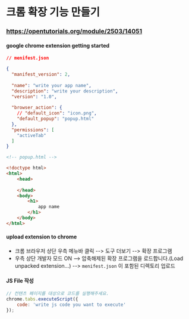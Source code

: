 # 크롬 확장 기능 만들기 

### <https://opentutorials.org/module/2503/14051>



#### google chrome extension getting started

```json
// menifest.json

{
  "manifest_version": 2,
 
  "name": "write your app name",
  "description": "write your description",
  "version": "1.0",
 
  "browser_action": {
    // "default_icon": "icon.png",
    "default_popup": "popup.html"
  },
  "permissions": [
    "activeTab"
  ]
}
```

```html
<!-- popup.html -->

<!doctype html>
<html>
    <head>
        
    </head>
    <body>
        <h1>
            app name
        </h1>
    </body>
</html>
```



#### upload extension to chrome

- 크롬 브라우저 상단 우측 메뉴바 클릭 --> 도구 더보기 --> 확장 프로그램
- 우측 상단 개발자 모드 ON --> 압축해제된 확장 프로그램을 로드합니다.(Load unpacked extension...) --> `menifest.json` 이 포함된 디렉토리 업로드



#### JS File 작성 

```javascript
// 컨텐츠 페이지를 대상으로 코드를 실행해주세요.
chrome.tabs.executeScript({
    code: 'write js code you want to execute'
});
```

